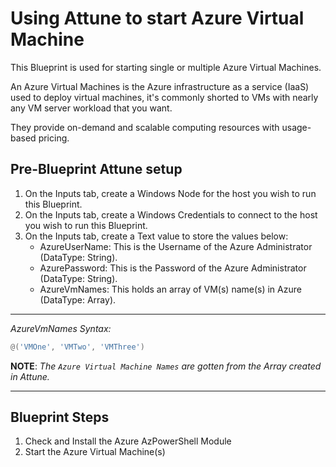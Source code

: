 # Using Attune to start Azure Virtual Machine

This Blueprint is used for starting single or multiple Azure Virtual Machines.

An Azure Virtual Machines is the Azure infrastructure as a service (IaaS) used to deploy virtual machines, it's commonly shorted to VMs with nearly any VM server workload that you want.

They provide on-demand and scalable computing resources with usage-based pricing.

## Pre-Blueprint Attune setup

1. On the Inputs tab, create a Windows Node for the host you wish to run this Blueprint.
1. On the Inputs tab, create a Windows Credentials to connect to the host you wish to run this Blueprint.
1. On the Inputs tab, create a Text value to store the values below:
    - AzureUserName: This is the Username of the Azure Administrator (DataType: String).
    - AzurePassword: This is the Password of the Azure Administrator (DataType: String).
    - AzureVmNames: This holds an array of VM(s) name(s) in Azure (DataType: Array).

---

*AzureVmNames Syntax:*

```powershell
@('VMOne', 'VMTwo', 'VMThree')
```

**NOTE**: *The `Azure Virtual Machine Names` are gotten from the Array created in Attune.*

---

## Blueprint Steps

1. Check and Install the Azure AzPowerShell Module
1. Start the Azure Virtual Machine(s)

